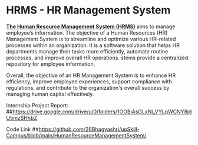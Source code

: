 # HRMS - HR Management System

[**The Human Resource Management System (HRMS)**]() aims to manage employee’s information. The objective of a Human Resources (HR) Management System is to streamline and optimize various HR-related processes within an organization. It is a software solution that helps HR departments manage their tasks more efficiently, automate routine processes, and improve overall HR operations. stems provide a centralized repository for employee information, 

Overall, the objective of an HR Management System is to enhance HR efficiency, improve employee experiences, support compliance with regulations, and contribute to the organization's overall success by managing human capital effectively.

Internship Project Report: 
##https://drive.google.com/drive/u/0/folders/1OOBiAsGLxNi_VYLqWCNY8jdU5mzSHhbZ

Code Link
##https://github.com/26Bhagyashri/upSkill-Campus/blob/main/HumanResourceManagementSystem/
